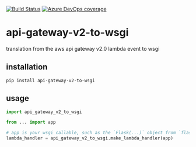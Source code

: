 [![Build Status](https://dev.azure.com/asottile/asottile/_apis/build/status/asottile.api-gateway-v2-to-wsgi?branchName=master)](https://dev.azure.com/asottile/asottile/_build/latest?definitionId=65&branchName=master)
[![Azure DevOps coverage](https://img.shields.io/azure-devops/coverage/asottile/asottile/65/master.svg)](https://dev.azure.com/asottile/asottile/_build/latest?definitionId=65&branchName=master)

api-gateway-v2-to-wsgi
======================

translation from the aws api gateway v2.0 lambda event to wsgi

## installation

`pip install api-gateway-v2-to-wsgi`

## usage

```python
import api_gateway_v2_to_wsgi

from ... import app

# app is your wsgi callable, such as the `Flask(...)` object from `flask`
lambda_handler = api_gateway_v2_to_wsgi.make_lambda_handler(app)
```
